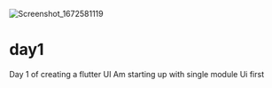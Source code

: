 ![Screenshot_1672581119](https://user-images.githubusercontent.com/66890167/210172988-7a33949e-955c-4ba3-b0fd-1ec802a2ad40.png)
# day1
Day 1 of creating a flutter UI 
Am starting up with single module Ui first 
